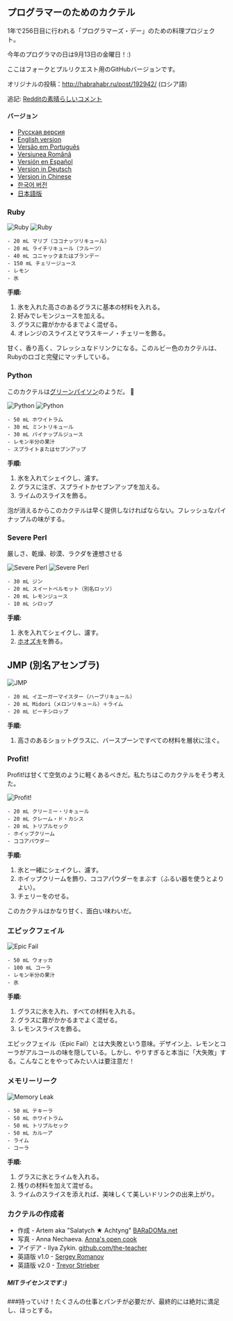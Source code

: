 ## プログラマーのためのカクテル

1年で256日目に行われる「プログラマーズ・デー」のための料理プロジェクト。

今年のプログラマの日は9月13日の金曜日！:)

ここはフォークとプルリクエスト用のGitHubバージョンです。

オリジナルの投稿：http://habrahabr.ru/post/192942/ (ロシア語)

追記: [Redditの素晴らしいコメント](http://www.reddit.com/r/programming/comments/1m6n2g/cocktails_for_programmers/)

#### バージョン

* [Pусская версия](README.md)
* [English version](cocktails_for_programers.md)
* [Versão em Português](coqueteis_para_programadores.md)
* [Versiunea Română](cocktailuri_pentru_programatori.md)
* [Versión en Español](cócteles_para_programadores.md)
* [Version in Deutsch](cocktails_fuer_programmierer.md)
* [Version in Chinese](程序员鸡尾酒.md)
* [한국어 버전](프로그래머를_위한_칵테일.md)
* [日本語版](プログラマーのためのカクテル.md)

### Ruby

<img src="https://raw.githubusercontent.com/cocktails-for-programmers/cocktails_for_programmers/master/images/1-ruby.jpg" alt="Ruby" title="Ruby" />

<img src="https://github.com/cocktails-for-programmers/cocktails_for_programmers/blob/master/images/2-ruby.jpg?raw=true" alt="Ruby" title="Ruby" />

```
- 20 mL マリブ（ココナッツリキュール）
- 20 mL ライチリキュール（フルーツ）
- 40 mL コニャックまたはブランデー
- 150 mL チェリージュース
- レモン
- 氷
```

**手順:**

1. 氷を入れた高さのあるグラスに基本の材料を入れる。
2. 好みでレモンジュースを加える。
3. グラスに霧がかかるまでよく混ぜる。
4. オレンジのスライスとマラスキーノ・チェリーを飾る。

甘く、香り高く、フレッシュなドリンクになる。このルビー色のカクテルは、Rubyのロゴと完璧にマッチしている。

### Python

このカクテルは[グリーンパイソン](https://www.google.ru/search?q=green+python&ie=UTF-8&tbm=isch&source=og)のようだ。 :snake:

<img src="https://github.com/cocktails-for-programmers/cocktails_for_programmers/blob/master/images/3-python.jpg?raw=true" alt="Python" title="Python" />

<img src="httphttps://github.com/cocktails-for-programmers/cocktails_for_programmers/blob/master/images/4-python.jpg?raw=true" alt="Python" title="Python" />

```
- 50 mL ホワイトラム
- 30 mL ミントリキュール
- 30 mL パイナップルジュース
- レモン半分の果汁
- スプライトまたはセブンアップ
```

**手順:**

1. 氷を入れてシェイクし、濾す。
2. グラスに注ぎ、スプライトかセブンアップを加える。
3. ライムのスライスを飾る。

泡が消えるからこのカクテルは早く提供しなければならない。フレッシュなパイナップルの味がする。

### Severe Perl

厳しさ、乾燥、砂漠、ラクダを連想させる

<img src="https://github.com/cocktails-for-programmers/cocktails_for_programmers/blob/master/images/5-perl.jpg?raw=true" alt="Severe Perl" title="Severe Perl" />

<img src="httphttps://github.com/cocktails-for-programmers/cocktails_for_programmers/blob/master/images/6-perl.jpg?raw=true" alt="Severe Perl" title="Severe Perl" />

```
- 30 mL ジン
- 20 mL スイートベルモット（別名ロッソ）
- 20 mL レモンジュース
- 10 mL シロップ
```

**手順:**

1. 氷を入れてシェイクし、濾す。
2. [ホオズキ](https://ja.wikipedia.org/wiki/%E3%83%9B%E3%82%AA%E3%82%BA%E3%82%AD)を飾る。

## JMP (別名アセンブラ)

<img src="https://github.com/cocktails-for-programmers/cocktails_for_programmers/blob/master/images/7-JMP.jpg?raw=true" alt="JMP" title="JMP" />

```
- 20 mL イエーガーマイスター（ハーブリキュール）
- 20 mL Midori（メロンリキュール）＋ライム
- 20 mL ピーチシロップ
```

**手順:**

1. 高さのあるショットグラスに、バースプーンですべての材料を層状に注ぐ。

### Profit!

Profit!は甘くて空気のように軽くあるべきだ。私たちはこのカクテルをそう考えた。

<img src="https://github.com/cocktails-for-programmers/cocktails_for_programmers/blob/master/images/8-profit.jpg?raw=true" alt="Profit!" title="Profit!"/>

```
- 20 mL クリーミー・リキュール
- 20 mL クレーム・ド・カシス
- 20 mL トリプルセック
- ホイップクリーム
- ココアパウダー
```

**手順:**

1. 氷と一緒にシェイクし、濾す。
2. ホイップクリームを飾り、ココアパウダーをまぶす（ふるい器を使うとよりよい）。
3. チェリーをのせる。

このカクテルはかなり甘く、面白い味わいだ。

### エピックフェイル

<img src="httphttps://github.com/cocktails-for-programmers/cocktails_for_programmers/blob/master/images/9-epic-fail.jpg?raw=true" alt="Epic Fail" title="Epic Fail" />

```
- 50 mL ウォッカ
- 100 mL コーラ
- レモン半分の果汁
- 氷
```

**手順:**

1. グラスに氷を入れ、すべての材料を入れる。
2. グラスに霧がかかるまでよく混ぜる。
3. レモンスライスを飾る。

エピックフェイル（Epic Fail）とは大失敗という意味。デザイン上、レモンとコーラがアルコールの味を隠している。しかし、やりすぎると本当に「大失敗」する。こんなことをやってみたい人は要注意だ！

### メモリーリーク

<img src="httphttps://github.com/cocktails-for-programmers/cocktails_for_programmers/blob/master/images/10-memory-leak.jpg?raw=true" alt="Memory Leak" title="Memory Leak" />

```
- 50 mL テキーラ
- 50 mL ホワイトラム
- 50 mL トリプルセック
- 50 mL カルーア
- ライム
- コーラ
```

**手順:**

1. グラスに氷とライムを入れる。
2. 残りの材料を加えて混ぜる。
3. ライムのスライスを添えれば、美味しくて美しいドリンクの出来上がり。

### カクテルの作成者

* 作成 - Artem aka "Salatych ★ Achtyng" [BARaDOMa.net](http://vk.com/baradomanet)
* 写真 - Anna Nechaeva. [Anna's open cook](http://open-cook.ru)
* アイデア - Ilya Zykin. [github.com/the-teacher](https://github.com/the-teacher)
* 英語版 v1.0 - [Sergey Romanov](https://github.com/srg-rmnv)
* 英語版 v2.0 - [Trevor Strieber](https://github.com/TrevorS)

##### MITライセンスです :)





###持っていけ！たくさんの仕事とパンチが必要だが、最終的には絶対に満足し、ほっとする。








